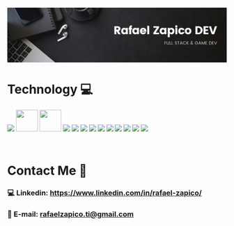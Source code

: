 ![Developer-Banner](./ok.jpg)


# Technology 💻

<p>

 <img src="https://upload.wikimedia.org/wikipedia/commons/7/7e/Dart-logo.png" width="50px">
 <img src="https://cdn.worldvectorlogo.com/logos/flutter-logo.svg" width="50px" height="50px">
 <img src="https://brandeps.com/logo-download/F/Firebase-logo-02.png" width="50px" height="50px">
  <img src="https://riverpod.dev/img/logo.png" width="50px">
   <img src="https://cdn4.iconfinder.com/data/icons/social-media-logos-6/512/121-css3-512.png" width="50px">
   <img src="https://cdn-icons-png.flaticon.com/512/732/732212.png" width="50px">
    <img src="https://static-00.iconduck.com/assets.00/js-icon-2048x2048-kbwt89q3.png" width="50px">
   <img src="https://upload.wikimedia.org/wikipedia/commons/thumb/a/a7/React-icon.svg/2300px-React-icon.svg.png" width="50px">
   <img src="https://cdn-icons-png.flaticon.com/512/919/919853.png" width="50px">
   <img src="https://cdn.freebiesupply.com/logos/large/2x/spring-3-logo-png-transparent.png" width="50px">
   <img src="https://www.shareicon.net/data/512x512/2016/09/23/833700_windows_512x512.png" width="50px">
   <img src="https://upload.wikimedia.org/wikipedia/commons/thumb/7/73/Calligrakrita-base.svg/1200px-Calligrakrita-base.svg.png" width="50px">
   <img src="https://play-lh.googleusercontent.com/ee8GjOdx7E-lS3BBKz13LNFjTiq_SS0Ag-NpyHUJLS3iWKbGRDXhtXZz6E1TNTWX7JM" width="50px">
 
</p>

<br>

# Contact Me 📣

### 💻 Linkedin: https://www.linkedin.com/in/rafael-zapico/
### 📩 E-mail: rafaelzapico.ti@gmail.com


<br>



<p >

 
</p>


